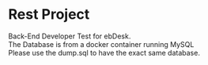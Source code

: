 # Rest Project
Back-End Developer Test for ebDesk.\
The Database is from a docker container running MySQL\
Please use the dump.sql to have the exact same database.

